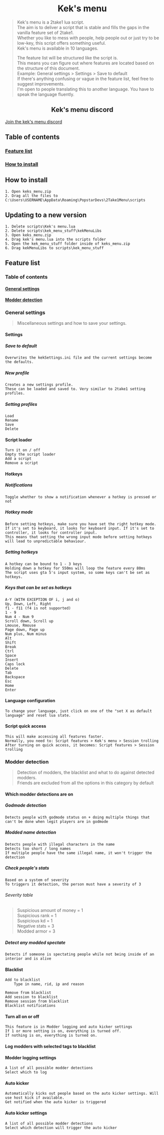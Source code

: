<h1 align="center">Kek's menu</h1>

> Kek's menu is a 2take1 lua script.<br/>
> The aim is to deliver a script that is stable and fills the gaps in the vanilla feature set of 2take1.<br/>
> Whether you like to mess with people, help people out or just try to be low-key, this script offers something useful.<br/>
> Kek's menu is available in 10 languages.<br/>
> 
> The feature list will be structured like the script is.<br/>
> This means you can figure out where features are located based on the structure of this document.<br/>
> Example: General settings > Settings > Save to default<br/>
> If there's anything confusing or vague in the feature list, feel free to suggest improvements.<br/>
> I'm open to people translating this to another language. You have to speak the language fluently.

<h2 align="center">Kek's menu discord</h2>

[Join the kek's menu discord](https://discord.gg/CPSgPz4D7X, "Kek's menu Discord")

## Table of contents

### [Feature list](#Feature-list-1)

### [How to install](#How-to-install-1)

## How to install
	1. Open keks_menu.zip
	2. Drag all the files to C:\Users\USERNAME\AppData\Roaming\PopstarDevs\2Take1Menu\scripts

## Updating to a new version
	1. Delete scripts\Kek's menu.lua
	2. Delete scripts\kek_menu_stuff\kekMenuLibs
	3. Open keks_menu.zip
	4. Drag kek's menu.lua into the scripts folder
	5. Open the kek_menu_stuff folder inside of keks_menu.zip
	6. Drag kekMenuLibs to scripts\kek_menu_stuff

## Feature list

### Table of contents

#### [General settings](#General-settings-1)

#### [Modder detection](#Modder-detection-1)

### General settings

> Miscellaneous settings and how to save your settings.

#### Settings

##### Save to default
	Overwrites the kekSettings.ini file and the current settings become the defaults.

##### New profile
	Creates a new settings profile.
	These can be loaded and saved to. Very similar to 2take1 setting profiles.

##### Setting profiles
	Load
	Rename
	Save
	Delete

#### Script loader
	Turn it on / off
	Empty the script loader
	Add a script
	Remove a script

#### Hotkeys

##### Notifications
	Toggle whether to show a notification whenever a hotkey is pressed or not

##### Hotkey mode
	Before setting hotkeys, make sure you have set the right hotkey mode.
	If it's set to keyboard, it looks for keyboard input. If it's set to controller, it looks for controller input.
	This means that setting the wrong input mode before setting hotkeys will lead to unpredictable behaviour.

##### Setting hotkeys
	A hotkey can be bound to 1 - 3 keys
	Holding down a hotkey for 550ms will loop the feature every 80ms
	The script uses gta 5's input system, so some keys can't be set as hotkeys.

##### Keys that can be set as hotkeys
	A-Y (WITH EXCEPTION OF i, j and o)
	Up, Down, Left, Right
	f1 - f11 (f4 is not supported)
	1 - 9
	Num 4 - Num 9
	Scroll down, Scroll up
	Lmouse, Rmouse
	Page down, Page up
	Num plus, Num minus
	Alt
	Shift
	Break
	Ctrl
	Space
	Insert
	Caps lock
	Delete
	Tab
	Backspace
	Esc
	Home
	Enter

#### Language configuration
	To change your language, just click on one of the "set X as default language" and reset lua state.

#### Script quick access
	This will make accessing all features faster.
	Normally, you need to: Script features > Kek's menu > Session trolling
	After turning on quick access, it becomes: Script features > Session trolling

### Modder detection

> Detection of modders, the blacklist and what to do against detected modders.<br/>
> Friends are excluded from all the options in this category by default

#### Which modder detections are on

##### Godmode detection
	Detects people with godmode status on + doing multiple things that can't be done when legit players are in godmode

##### Modded name detection
	Detects people with illegal characters in the name
	Detects too short / long names
	If multiple people have the same illegal name, it won't trigger the detection

##### Check people's stats
	Based on a system of severity
	To triggers it detection, the person must have a severity of 3

###### Severity table
> Suspicious amount of money = 1<br/>
> Suspicious rank = 1<br/>
> Suspicious kd = 1<br/>
> Negative stats = 3<br/>
> Modded armor = 3

##### Detect any modded spectate
	Detects if someone is spectating people while not being inside of an interior and is alive

#### Blacklist
	Add to blacklist
		Type in name, rid, ip and reason

	Remove from blacklist
	Add session to blacklist
	Remove session from blacklist
	Blacklist notifications

#### Turn all on or off
	This feature is in Modder logging and auto kicker settings
	If 1 or more setting is on, everything is turned off.
	If nothing is on, everything is turned on.

#### Log modders with selected tags to blacklist

#### Modder logging settings
	A list of all possible modder detections
	Select which to log

#### Auto kicker
	Automatically kicks out people based on the auto kicker settings. Will use host kick if available.
	Get notified when the auto kicker is triggered

#### Auto kicker settings
	A list of all possible modder detections
	Select which detection will trigger the auto kicker
